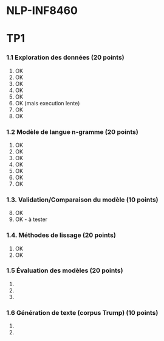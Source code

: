 ﻿# NLP-INF8460

# TP1
  
### 1.1 Exploration des données (20 points)  
1. OK  
2. OK  
3. OK  
4. OK  
5. OK  
6.  OK (mais execution lente)
7.  OK
8.  OK
  
### 1.2 Modèle de langue n-gramme (20 points)  
1.  OK
2.  OK
3.  OK
4.  OK
5.  OK
6.  OK
7.  OK
  
### 1.3. Validation/Comparaison du modèle (10 points)  
8. OK  
9. OK - à tester  
  
### 1.4. Méthodes de lissage (20 points)  
1. OK  
2. OK  
### 1.5 Évaluation des modèles (20 points)  
1.  
2.  
3.  
  
### 1.6 Génération de texte (corpus Trump) (10 points)  
1.  
2.  
